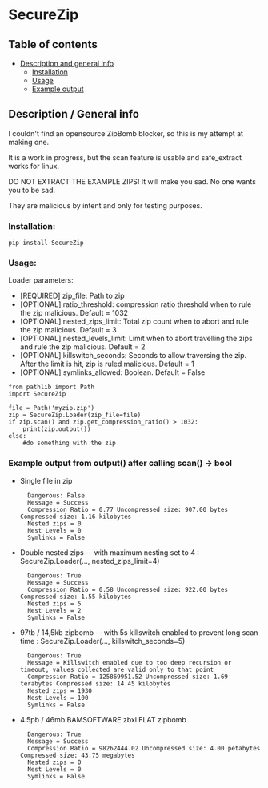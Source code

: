 # SecureZip
 
## Table of contents
* [Description and general info](#description--general-info)
   * [Installation](#installation)
   * [Usage](#usage)
   * [Example output](#example-output-from-output-after-calling-scan---bool)

## Description / General info
I couldn't find an opensource ZipBomb blocker, so this is my attempt at making one.

It is a work in progress, but the scan feature is usable and safe_extract works for linux.

DO NOT EXTRACT THE EXAMPLE ZIPS! It will make you sad. No one wants you to be sad.

They are malicious by intent and only for testing purposes.
### Installation:
```
pip install SecureZip
```
### Usage:
Loader parameters:
* [REQUIRED] zip_file: Path to zip
* [OPTIONAL] ratio_threshold: compression ratio threshold when to rule the zip malicious. Default = 1032
* [OPTIONAL] nested_zips_limit: Total zip count when to abort and rule the zip malicious. Default = 3
* [OPTIONAL] nested_levels_limit: Limit when to abort travelling the zips and rule the zip malicious. Default = 2
* [OPTIONAL] killswitch_seconds: Seconds to allow traversing the zip. After the limit is hit, zip is ruled malicious. Default = 1
* [OPTIONAL] symlinks_allowed: Boolean. Default = False

```
from pathlib import Path
import SecureZip

file = Path('myzip.zip')
zip = SecureZip.Loader(zip_file=file)
if zip.scan() and zip.get_compression_ratio() > 1032:
    print(zip.output())
else:
    #do something with the zip
```




### Example output from output() after calling scan() -> bool
* Single file in zip

        Dangerous: False
        Message = Success
        Compression Ratio = 0.77 Uncompressed size: 907.00 bytes Compressed size: 1.16 kilobytes
        Nested zips = 0
        Nest Levels = 0
        Symlinks = False
* Double nested zips -- with maximum nesting set to 4 : SecureZip.Loader(..., nested_zips_limit=4)

        Dangerous: True
        Message = Success
        Compression Ratio = 0.58 Uncompressed size: 922.00 bytes Compressed size: 1.55 kilobytes
        Nested zips = 5
        Nest Levels = 2
        Symlinks = False
* 97tb / 14,5kb zipbomb -- with 5s killswitch enabled to prevent long scan time : SecureZip.Loader(..., killswitch_seconds=5)

        Dangerous: True
        Message = Killswitch enabled due to too deep recursion or timeout, values collected are valid only to that point
        Compression Ratio = 125869951.52 Uncompressed size: 1.69 terabytes Compressed size: 14.45 kilobytes
        Nested zips = 1930
        Nest Levels = 100
        Symlinks = False
* 4.5pb / 46mb BAMSOFTWARE zbxl FLAT zipbomb

        Dangerous: True
        Message = Success
        Compression Ratio = 98262444.02 Uncompressed size: 4.00 petabytes Compressed size: 43.75 megabytes
        Nested zips = 0
        Nest Levels = 0
        Symlinks = False
